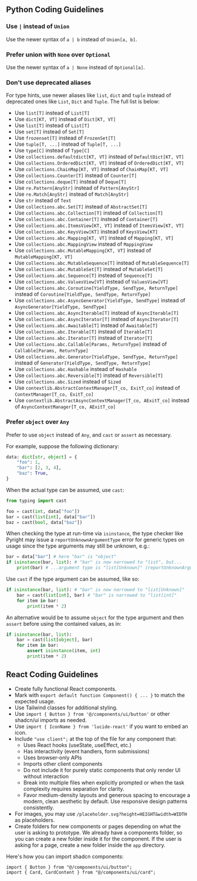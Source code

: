## Python Coding Guidelines

### Use `|` instead of `Union`

Use the newer syntax of `a | b` instead of `Union[a, b]`.

### Prefer union with `None` over `Optional`

Use the newer syntax of `a | None` instead of `Optional[a]`.

### Don't use deprecated aliases

For type hints, use newer aliases like `list`, `dict` and `tuple` instead of
deprecated ones like `List`, `Dict` and `Tuple`. The full list is below:

<!--
This comment contains the instructions for generating the list below.

Run, assuming `uv` is installed:

    curl https://docs.python.org/3/library/typing.html |
        uvx markitdown@0.1.1 > typing.md

Give the remaining text of this comment as the prompt to Copilot:

Read `typing.md` and write a very brief bullet list of deprecated aliases, e.g.:

- Use `list[T]` instead of `List[T]`
-->

- Use `list[T]` instead of `List[T]`
- Use `dict[KT, VT]` instead of `Dict[KT, VT]`
- Use `list[T]` instead of `List[T]`
- Use `set[T]` instead of `Set[T]`
- Use `frozenset[T]` instead of `FrozenSet[T]`
- Use `tuple[T, ...]` instead of `Tuple[T, ...]`
- Use `type[C]` instead of `Type[C]`
- Use `collections.defaultdict[KT, VT]` instead of `DefaultDict[KT, VT]`
- Use `collections.OrderedDict[KT, VT]` instead of `OrderedDict[KT, VT]`
- Use `collections.ChainMap[KT, VT]` instead of `ChainMap[KT, VT]`
- Use `collections.Counter[T]` instead of `Counter[T]`
- Use `collections.deque[T]` instead of `Deque[T]`
- Use `re.Pattern[AnyStr]` instead of `Pattern[AnyStr]`
- Use `re.Match[AnyStr]` instead of `Match[AnyStr]`
- Use `str` instead of `Text`
- Use `collections.abc.Set[T]` instead of `AbstractSet[T]`
- Use `collections.abc.Collection[T]` instead of `Collection[T]`
- Use `collections.abc.Container[T]` instead of `Container[T]`
- Use `collections.abc.ItemsView[KT, VT]` instead of `ItemsView[KT, VT]`
- Use `collections.abc.KeysView[KT]` instead of `KeysView[KT]`
- Use `collections.abc.Mapping[KT, VT]` instead of `Mapping[KT, VT]`
- Use `collections.abc.MappingView` instead of `MappingView`
- Use `collections.abc.MutableMapping[KT, VT]` instead of `MutableMapping[KT, VT]`
- Use `collections.abc.MutableSequence[T]` instead of `MutableSequence[T]`
- Use `collections.abc.MutableSet[T]` instead of `MutableSet[T]`
- Use `collections.abc.Sequence[T]` instead of `Sequence[T]`
- Use `collections.abc.ValuesView[VT]` instead of `ValuesView[VT]`
- Use `collections.abc.Coroutine[YieldType, SendType, ReturnType]` instead of `Coroutine[YieldType, SendType, ReturnType]`
- Use `collections.abc.AsyncGenerator[YieldType, SendType]` instead of `AsyncGenerator[YieldType, SendType]`
- Use `collections.abc.AsyncIterable[T]` instead of `AsyncIterable[T]`
- Use `collections.abc.AsyncIterator[T]` instead of `AsyncIterator[T]`
- Use `collections.abc.Awaitable[T]` instead of `Awaitable[T]`
- Use `collections.abc.Iterable[T]` instead of `Iterable[T]`
- Use `collections.abc.Iterator[T]` instead of `Iterator[T]`
- Use `collections.abc.Callable[Params, ReturnType]` instead of `Callable[Params, ReturnType]`
- Use `collections.abc.Generator[YieldType, SendType, ReturnType]` instead of `Generator[YieldType, SendType, ReturnType]`
- Use `collections.abc.Hashable` instead of `Hashable`
- Use `collections.abc.Reversible[T]` instead of `Reversible[T]`
- Use `collections.abc.Sized` instead of `Sized`
- Use `contextlib.AbstractContextManager[T_co, ExitT_co]` instead of `ContextManager[T_co, ExitT_co]`
- Use `contextlib.AbstractAsyncContextManager[T_co, AExitT_co]` instead of `AsyncContextManager[T_co, AExitT_co]`

### Prefer `object` over `Any`

Prefer to use `object` instead of `Any`, and `cast` or `assert` as necessary.

For example, suppose the following dictionary:

```python
data: dict[str, object] = {
    "foo": 1,
    "bar": [2, 3, 4],
    "baz": True,
}
```

When the actual type can be assumed, use `cast`:

```python
from typing import cast

foo = cast(int, data["foo"])
bar = cast(list[int], data["bar"])
baz = cast(bool, data["baz"])
```

When checking the type at run-time via `isinstance`, the type checker like
Pyright may issue a `reportUnknownArgumentType` error for generic types on
usage since the type arguments may still be unknown, e.g.:

```python
bar = data["bar"] # here "bar" is "object"
if isinstance(bar, list): # "bar" is now narrowed to "list", but...
    print(bar) # ...argument type is "list[Unknown]" (reportUnknownArgumentType)
```

Use `cast` if the type argument can be assumed, like so:

```python
if isinstance(bar, list): # "bar" is now narrowed to "list[Unknown]"
    bar = cast(list[int], bar) # "bar" is narrowed to "list[int]"
    for item in bar:
        print(item * 2)
```

An alternative would be to assume `object` for the type argument and then
`assert` before using the contained values, as in:

```python
if isinstance(bar, list):
    bar = cast(list[object], bar)
    for item in bar:
        assert isinstance(item, int)
        print(item * 2)
```

## React Coding Guidelines

- Create fully functional React components.
- Mark with `export default function Component() { ... }` to match the expected usage.
- Use Tailwind classes for additional styling.
- Use `import { Button } from '@/components/ui/button'` or other shadcn/ui imports as needed.
- Use `import { IconName } from 'lucide-react'` if you want to embed an icon.
- Include `"use client";` at the top of the file for any component that:
  - Uses React hooks (useState, useEffect, etc.)
  - Has interactivity (event handlers, form submissions)
  - Uses browser-only APIs
  - Imports other client components
  - Do not include it for purely static components that only render UI without interaction
  - Break into multiple files when explicitly prompted or when the task complexity requires separation for clarity.
  - Favor medium-density layouts and generous spacing to encourage a modern, clean aesthetic by default. Use responsive design patterns consistently.
- For images, you may use `/placeholder.svg?height=HEIGHT&width=WIDTH` as placeholders.
- Create folders for new components or pages depending on what the user is asking to prototype. We already have a components folder, so you can create a new folder inside it for the component. If the user is asking for a page, create a new folder inside the `app` directory.

Here's how you can import shadcn components:

```tsx
import { Button } from "@/components/ui/button";
import { Card, CardContent } from "@/components/ui/card";
```
